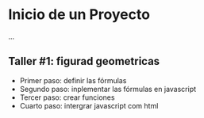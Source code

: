 # Inicio de un Proyecto

...

## Taller #1: figurad geometricas

- Primer paso: definir las fórmulas
- Segundo paso: inplementar las fórmulas en javascript
- Tercer paso: crear funciones
- Cuarto paso: intergrar javascript com html